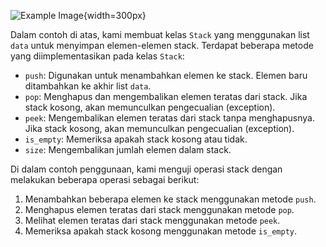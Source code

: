 ![Example Image](https://example.com/image.jpg){width=300px}

Dalam contoh di atas, kami membuat kelas `Stack` yang menggunakan list `data` untuk menyimpan elemen-elemen stack. Terdapat beberapa metode yang diimplementasikan pada kelas `Stack`:

-   `push`: Digunakan untuk menambahkan elemen ke stack. Elemen baru ditambahkan ke akhir list `data`.
-   `pop`: Menghapus dan mengembalikan elemen teratas dari stack. Jika stack kosong, akan memunculkan pengecualian (exception).
-   `peek`: Mengembalikan elemen teratas dari stack tanpa menghapusnya. Jika stack kosong, akan memunculkan pengecualian (exception).
-   `is_empty`: Memeriksa apakah stack kosong atau tidak.
-   `size`: Mengembalikan jumlah elemen dalam stack.

Di dalam contoh penggunaan, kami menguji operasi stack dengan melakukan beberapa operasi sebagai berikut:

1. Menambahkan beberapa elemen ke stack menggunakan metode `push`.
2. Menghapus elemen teratas dari stack menggunakan metode `pop`.
3. Melihat elemen teratas dari stack menggunakan metode `peek`.
4. Memeriksa apakah stack kosong menggunakan metode `is_empty`.
